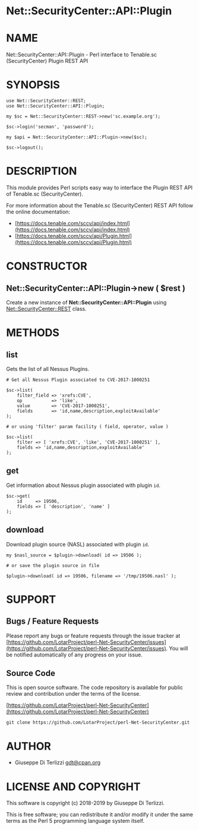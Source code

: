 # Net::SecurityCenter::API::Plugin
# NAME

Net::SecurityCenter::API::Plugin - Perl interface to Tenable.sc (SecurityCenter) Plugin REST API

# SYNOPSIS

    use Net::SecurityCenter::REST;
    use Net::SecurityCenter::API::Plugin;

    my $sc = Net::SecurityCenter::REST->new('sc.example.org');

    $sc->login('secman', 'password');

    my $api = Net::SecurityCenter::API::Plugin->new($sc);

    $sc->logout();

# DESCRIPTION

This module provides Perl scripts easy way to interface the Plugin REST API of Tenable.sc
(SecurityCenter).

For more information about the Tenable.sc (SecurityCenter) REST API follow the online documentation:

- [https://docs.tenable.com/sccv/api/index.html](https://docs.tenable.com/sccv/api/index.html)
- [https://docs.tenable.com/sccv/api/Plugin.html](https://docs.tenable.com/sccv/api/Plugin.html)

# CONSTRUCTOR

## Net::SecurityCenter::API::Plugin->new ( $rest )

Create a new instance of **Net::SecurityCenter::API::Plugin** using [Net::SecurityCenter::REST](Net-SecurityCenter-REST.md) class.

# METHODS

## list

Gets the list of all Nessus Plugins.

    # Get all Nessus Plugin associated to CVE-2017-1000251

    $sc->list(
        filter_field => 'xrefs:CVE',
        op           => 'like',
        value        => 'CVE-2017-1000251',
        fields       => 'id,name,description,exploitAvailable'
    );

    # or using 'filter' param facility ( field, operator, value )

    $sc->list(
        filter => [ 'xrefs:CVE', 'like', 'CVE-2017-1000251' ],
        fields => 'id,name,description,exploitAvailable'
    );

## get

Get information about Nessus plugin associated with plugin `id`.

    $sc->get(
        id     => 19506,
        fields => [ 'description', 'name' ]
    );

## download

Download plugin source (NASL) associated with plugin `id`.

    my $nasl_source = $plugin->download( id => 19506 );

    # or save the plugin source in file

    $plugin->download( id => 19506, filename => '/tmp/19506.nasl' );

# SUPPORT

## Bugs / Feature Requests

Please report any bugs or feature requests through the issue tracker
at [https://github.com/LotarProject/perl-Net-SecurityCenter/issues](https://github.com/LotarProject/perl-Net-SecurityCenter/issues).
You will be notified automatically of any progress on your issue.

## Source Code

This is open source software.  The code repository is available for
public review and contribution under the terms of the license.

[https://github.com/LotarProject/perl-Net-SecurityCenter](https://github.com/LotarProject/perl-Net-SecurityCenter)

    git clone https://github.com/LotarProject/perl-Net-SecurityCenter.git

# AUTHOR

- Giuseppe Di Terlizzi <gdt@cpan.org>

# LICENSE AND COPYRIGHT

This software is copyright (c) 2018-2019 by Giuseppe Di Terlizzi.

This is free software; you can redistribute it and/or modify it under
the same terms as the Perl 5 programming language system itself.
